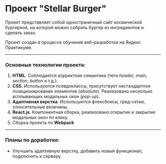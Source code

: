 # Проект "Stellar Burger"

Проект представляет собой одностраничный сайт космической бургерной, на которой можно собрать бургер из ингредиентов и сделать заказ.

Проект создан в процессе обучения веб-разработки на Яндекс Практикуме.

------

### Основные технологии проекта:
1. **HTML.** Соблюдается корректная семантика (теги *header, main, section, button* и т.д.).
2. **CSS.** Используются псевдоклассы, присутствует нестандартное позиционирование элементов (*absolute*). Реализовано несколько всплывающих модальных окон (*pop-up*).
3. **Адаптивная верстка**. Используются флексбоксы, грид-сетки, относительные величины.
4. **React.js**. Компонентная сборка, реализовано открытие и закрытие модальных окон по клику.
5. Сборка проекта по **Webpack**

------

### Планы по доработке:
* Улучшить адаптивную верстку, добавить новый функционал, подключить к серверу.






